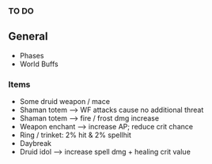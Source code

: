 ### TO DO

## General

- Phases
- World Buffs

### Items

- Some druid weapon / mace
- Shaman totem --> WF attacks cause no additional threat
- Shaman totem --> fire / frost dmg increase
- Weapon enchant --> increase AP; reduce crit chance
- Ring / trinket: 2% hit & 2% spellhit
- Daybreak
- Druid idol --> increase spell dmg + healing crit value
